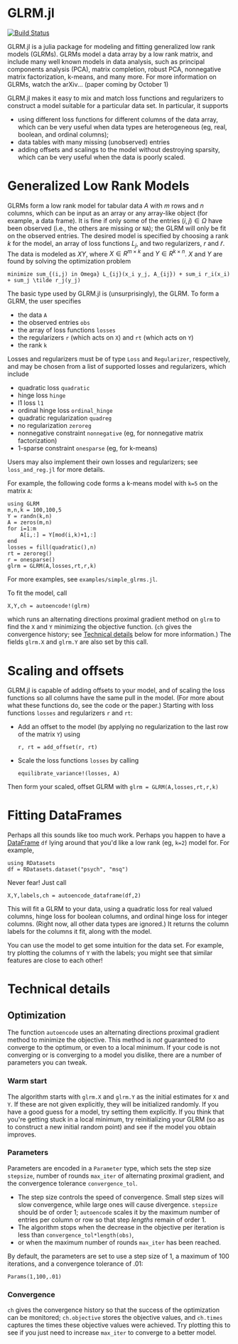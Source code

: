 # GLRM.jl

[![Build Status](https://travis-ci.org/madeleineudell/GLRM.jl.svg?branch=master)](https://travis-ci.org/madeleineudell/GLRM.jl)

GLRM.jl is a julia package for modeling and fitting generalized low rank models (GLRMs).
GLRMs model a data array by a low rank matrix, and
include many well known models in data analysis, such as 
principal components analysis (PCA), matrix completion, robust PCA,
nonnegative matrix factorization, k-means, and many more.
For more information on GLRMs, watch the arXiv... (paper coming by October 1)

GLRM.jl makes it easy to mix and match loss functions and regularizers
to construct a model suitable for a particular data set.
In particular, it supports 

* using different loss functions for different columns of the data array, 
  which can be very useful when data types are heterogeneous 
  (eg, real, boolean, and ordinal columns);
* data tables with many missing (unobserved) entries
* adding offsets and scalings to the model without destroying sparsity,
  which can be very useful when the data is poorly scaled.

# Generalized Low Rank Models

GLRMs form a low rank model for tabular data $A$ with $m$ rows and $n$ columns, 
which can be input as an array or any array-like object (for example, a data frame).
It is fine if only some of the entries $(i,j) \in \Omega$ have been observed 
(i.e., the others are missing or `NA`); the GLRM will only be fit on the observed entries.
The desired model is specified by choosing a rank $k$ for the model,
an array of loss functions $L_j$, and two regularizers, $r$ and $\tilde r$.
The data is modeled as $XY$, where $X \in R^{m \times k}$ and $Y \in R^{k \times n}$.
$X$ and $Y$ are found by solving the optimization problem
<!--$$\mbox{minimize} \quad \sum_{(i,j) \in \Omega} L_{ij}(x_i y_j, A_{ij}) + \sum_{i=1}^m r_i(x_i) + \sum_{j=1}^n \tilde r_j(y_j)$$-->

	minimize sum_{(i,j) in Omega} L_{ij}(x_i y_j, A_{ij}) + sum_i r_i(x_i) + sum_j \tilde r_j(y_j)

The basic type used by GLRM.jl is (unsurprisingly), the GLRM. To form a GLRM,
the user specifies

* the data `A`
* the observed entries `obs`
* the array of loss functions `losses`
* the regularizers `r` (which acts on `X`) and `rt` (which acts on `Y`)
* the rank `k`

Losses and regularizers must be of type `Loss` and `Regularizer`, respectively,
and may be chosen from a list of supported losses and regularizers, which include

* quadratic loss `quadratic`
* hinge loss `hinge`
* l1 loss `l1`
* ordinal hinge loss `ordinal_hinge`
* quadratic regularization `quadreg`
* no regularization `zeroreg`
* nonnegative constraint `nonnegative` (eg, for nonnegative matrix factorization)
* 1-sparse constraint `onesparse` (eg, for k-means)

Users may also implement their own losses and regularizers; 
see `loss_and_reg.jl` for more details.

For example, the following code forms a k-means model with `k=5` on the matrix `A`:

	using GLRM
	m,n,k = 100,100,5
	Y = randn(k,n)
	A = zeros(m,n)
	for i=1:m
		A[i,:] = Y[mod(i,k)+1,:]
	end
	losses = fill(quadratic(),n)
	rt = zeroreg()
	r = onesparse() 
	glrm = GLRM(A,losses,rt,r,k)

For more examples, see `examples/simple_glrms.jl`.

To fit the model, call

	X,Y,ch = autoencode!(glrm)

which runs an alternating directions proximal gradient method on `glrm` to find the 
`X` and `Y` minimizing the objective function.
(`ch` gives the convergence history; see [Technical details](https://github.com/madeleineudell/GLRM.jl#technical-details) below for more information.)
The fields `glrm.X` and `glrm.Y` are also set by this call.

# Scaling and offsets

GLRM.jl is capable of adding offsets to your model, and of scaling the loss 
functions so all columns have the same pull in the model.
(For more about what these functions do, see the code or the paper.)
Starting with loss functions `losses` and regularizers `r` and `rt`:

* Add an offset to the model (by applying no regularization to the last row 
  of the matrix `Y`) using

	  r, rt = add_offset(r, rt)

* Scale the loss functions `losses` by calling

      equilibrate_variance!(losses, A)

Then form your scaled, offset GLRM with `glrm = GLRM(A,losses,rt,r,k)`

# Fitting DataFrames

Perhaps all this sounds like too much work. Perhaps you happen to have a 
[DataFrame](https://github.com/JuliaStats/DataFrames.jl) `df` lying around 
that you'd like a low rank (eg, `k=2`) model for. For example,

	using RDatasets
	df = RDatasets.dataset("psych", "msq")

Never fear! Just call

	X,Y,labels,ch = autoencode_dataframe(df,2)

This will fit a GLRM to your data, using a quadratic loss for real valued columns,
hinge loss for boolean columns, and ordinal hinge loss for integer columns.
(Right now, all other data types are ignored.)
It returns the column labels for the columns it fit, along with the model.

You can use the model to get some intuition for the data set. For example,
try plotting the columns of `Y` with the labels; you might see
that similar features are close to each other!

# Technical details

## Optimization

The function `autoencode` uses an alternating directions proximal gradient method
to minimize the objective. This method is *not* guaranteed to converge to 
the optimum, or even to a local minimum. If your code is not converging
or is converging to a model you dislike, there are a number of parameters you can tweak.

### Warm start

The algorithm starts with `glrm.X` and `glrm.Y` as the initial estimates
for `X` and `Y`. If these are not given explicitly, they will be initialized randomly.
If you have a good guess for a model, try setting them explicitly.
If you think that you're getting stuck in a local minimum, try reinitializing your
GLRM (so as to construct a new initial random point) and see if the model you obtain improves.

### Parameters

Parameters are encoded in a `Parameter` type, which sets the step size `stepsize`,
number of rounds `max_iter` of alternating proximal gradient,
and the convergence tolerance `convergence_tol`.

* The step size controls the speed of convergence. Small step sizes will slow convergence,
while large ones will cause divergence. `stepsize` should be of order 1;
`autoencode` scales it by the maximum number of entries per column or row
so that step *lengths* remain of order 1.
* The algorithm stops when the decrease in the objective per iteration 
is less than `convergence_tol*length(obs)`, 
* or when the maximum number of rounds `max_iter` has been reached.

By default, the parameters are set to use a step size of 1, a maximum of 100 iterations, and a convergence tolerance of .01:

	Params(1,100,.01)

### Convergence
`ch` gives the convergence history so that the success of the optimization can be monitored;
`ch.objective` stores the objective values, and `ch.times` captures the times these objective values were achieved.
Try plotting this to see if you just need to increase `max_iter` to converge to a better model.